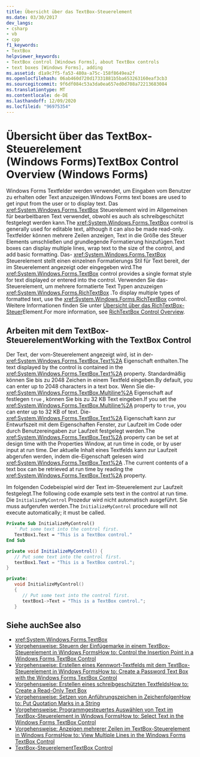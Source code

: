 ```yaml
---
title: Übersicht über das TextBox-Steuerelement
ms.date: 03/30/2017
dev_langs:
- csharp
- vb
- cpp
f1_keywords:
- TextBox
helpviewer_keywords:
- TextBox control [Windows Forms], about TextBox controls
- text boxes [Windows Forms], adding
ms.assetid: d1a9c7f5-fa53-480a-a75c-158f8649ea2f
ms.openlocfilehash: 06ab460d720d17331881b5ba653263160eaf3cb3
ms.sourcegitcommit: 9f6df084c53a3da0ea657ed0d708a72213683084
ms.translationtype: MT
ms.contentlocale: de-DE
ms.lasthandoff: 12/09/2020
ms.locfileid: "96975354"
---
```

# <a name="textbox-control-overview-windows-forms"></a><span data-ttu-id="c1d8c-102">Übersicht über das TextBox-Steuerelement (Windows Forms)</span><span class="sxs-lookup"><span data-stu-id="c1d8c-102">TextBox Control Overview (Windows Forms)</span></span>
<span data-ttu-id="c1d8c-103">Windows Forms Textfelder werden verwendet, um Eingaben vom Benutzer zu erhalten oder Text anzuzeigen.</span><span class="sxs-lookup"><span data-stu-id="c1d8c-103">Windows Forms text boxes are used to get input from the user or to display text.</span></span> <span data-ttu-id="c1d8c-104">Das <xref:System.Windows.Forms.TextBox> Steuerelement wird im Allgemeinen für bearbeitbaren Text verwendet, obwohl es auch als schreibgeschützt festgelegt werden kann.</span><span class="sxs-lookup"><span data-stu-id="c1d8c-104">The <xref:System.Windows.Forms.TextBox> control is generally used for editable text, although it can also be made read-only.</span></span> <span data-ttu-id="c1d8c-105">Textfelder können mehrere Zeilen anzeigen, Text in die Größe des Steuer Elements umschließen und grundlegende Formatierung hinzufügen.</span><span class="sxs-lookup"><span data-stu-id="c1d8c-105">Text boxes can display multiple lines, wrap text to the size of the control, and add basic formatting.</span></span> <span data-ttu-id="c1d8c-106">Das- <xref:System.Windows.Forms.TextBox> Steuerelement stellt einen einzelnen Formatierungs Stil für Text bereit, der im Steuerelement angezeigt oder eingegeben wird.</span><span class="sxs-lookup"><span data-stu-id="c1d8c-106">The <xref:System.Windows.Forms.TextBox> control provides a single format style for text displayed or entered into the control.</span></span> <span data-ttu-id="c1d8c-107">Verwenden Sie das-Steuerelement, um mehrere formatierte Text Typen anzuzeigen <xref:System.Windows.Forms.RichTextBox> .</span><span class="sxs-lookup"><span data-stu-id="c1d8c-107">To display multiple types of formatted text, use the <xref:System.Windows.Forms.RichTextBox> control.</span></span> <span data-ttu-id="c1d8c-108">Weitere Informationen finden Sie unter [Übersicht über das RichTextBox-Steuer](richtextbox-control-overview-windows-forms.md)Element.</span><span class="sxs-lookup"><span data-stu-id="c1d8c-108">For more information, see [RichTextBox Control Overview](richtextbox-control-overview-windows-forms.md).</span></span>  
  
## <a name="working-with-the-textbox-control"></a><span data-ttu-id="c1d8c-109">Arbeiten mit dem TextBox-Steuerelement</span><span class="sxs-lookup"><span data-stu-id="c1d8c-109">Working with the TextBox Control</span></span>  
 <span data-ttu-id="c1d8c-110">Der Text, der vom-Steuerelement angezeigt wird, ist in der- <xref:System.Windows.Forms.TextBox.Text%2A> Eigenschaft enthalten.</span><span class="sxs-lookup"><span data-stu-id="c1d8c-110">The text displayed by the control is contained in the <xref:System.Windows.Forms.TextBox.Text%2A> property.</span></span> <span data-ttu-id="c1d8c-111">Standardmäßig können Sie bis zu 2048 Zeichen in einem Textfeld eingeben.</span><span class="sxs-lookup"><span data-stu-id="c1d8c-111">By default, you can enter up to 2048 characters in a text box.</span></span> <span data-ttu-id="c1d8c-112">Wenn Sie die- <xref:System.Windows.Forms.TextBox.Multiline%2A> Eigenschaft auf festlegen `true` , können Sie bis zu 32 KB Text eingeben.</span><span class="sxs-lookup"><span data-stu-id="c1d8c-112">If you set the <xref:System.Windows.Forms.TextBox.Multiline%2A> property to `true`, you can enter up to 32 KB of text.</span></span> <span data-ttu-id="c1d8c-113">Die- <xref:System.Windows.Forms.TextBox.Text%2A> Eigenschaft kann zur Entwurfszeit mit dem Eigenschaften Fenster, zur Laufzeit im Code oder durch Benutzereingaben zur Laufzeit festgelegt werden.</span><span class="sxs-lookup"><span data-stu-id="c1d8c-113">The <xref:System.Windows.Forms.TextBox.Text%2A> property can be set at design time with the Properties Window, at run time in code, or by user input at run time.</span></span> <span data-ttu-id="c1d8c-114">Der aktuelle Inhalt eines Textfelds kann zur Laufzeit abgerufen werden, indem die-Eigenschaft gelesen wird <xref:System.Windows.Forms.TextBox.Text%2A> .</span><span class="sxs-lookup"><span data-stu-id="c1d8c-114">The current contents of a text box can be retrieved at run time by reading the <xref:System.Windows.Forms.TextBox.Text%2A> property.</span></span>  
  
 <span data-ttu-id="c1d8c-115">Im folgenden Codebeispiel wird der Text im-Steuerelement zur Laufzeit festgelegt.</span><span class="sxs-lookup"><span data-stu-id="c1d8c-115">The following code example sets text in the control at run time.</span></span> <span data-ttu-id="c1d8c-116">Die `InitializeMyControl` Prozedur wird nicht automatisch ausgeführt. Sie muss aufgerufen werden.</span><span class="sxs-lookup"><span data-stu-id="c1d8c-116">The `InitializeMyControl` procedure will not execute automatically; it must be called.</span></span>  
  
```vb  
Private Sub InitializeMyControl()  
   ' Put some text into the control first.  
   TextBox1.Text = "This is a TextBox control."  
End Sub  
```  
  
```csharp  
private void InitializeMyControl() {  
   // Put some text into the control first.  
   textBox1.Text = "This is a TextBox control.";  
}  
```  
  
```cpp  
private:  
   void InitializeMyControl()  
   {  
      // Put some text into the control first.  
      textBox1->Text = "This is a TextBox control.";  
   }  
```  
  
## <a name="see-also"></a><span data-ttu-id="c1d8c-117">Siehe auch</span><span class="sxs-lookup"><span data-stu-id="c1d8c-117">See also</span></span>

- <xref:System.Windows.Forms.TextBox>
- [<span data-ttu-id="c1d8c-118">Vorgehensweise: Steuern der Einfügemarke in einem TextBox-Steuerelement in Windows Forms</span><span class="sxs-lookup"><span data-stu-id="c1d8c-118">How to: Control the Insertion Point in a Windows Forms TextBox Control</span></span>](how-to-control-the-insertion-point-in-a-windows-forms-textbox-control.md)
- [<span data-ttu-id="c1d8c-119">Vorgehensweise: Erstellen eines Kennwort-Textfelds mit dem TextBox-Steuerelement in Windows Forms</span><span class="sxs-lookup"><span data-stu-id="c1d8c-119">How to: Create a Password Text Box with the Windows Forms TextBox Control</span></span>](how-to-create-a-password-text-box-with-the-windows-forms-textbox-control.md)
- [<span data-ttu-id="c1d8c-120">Vorgehensweise: Erstellen eines schreibgeschützten Textfelds</span><span class="sxs-lookup"><span data-stu-id="c1d8c-120">How to: Create a Read-Only Text Box</span></span>](how-to-create-a-read-only-text-box-windows-forms.md)
- [<span data-ttu-id="c1d8c-121">Vorgehensweise: Setzen von Anführungszeichen in Zeichenfolgen</span><span class="sxs-lookup"><span data-stu-id="c1d8c-121">How to: Put Quotation Marks in a String</span></span>](how-to-put-quotation-marks-in-a-string-windows-forms.md)
- [<span data-ttu-id="c1d8c-122">Vorgehensweise: Programmgesteuertes Auswählen von Text im TextBox-Steuerelement in Windows Forms</span><span class="sxs-lookup"><span data-stu-id="c1d8c-122">How to: Select Text in the Windows Forms TextBox Control</span></span>](how-to-select-text-in-the-windows-forms-textbox-control.md)
- [<span data-ttu-id="c1d8c-123">Vorgehensweise: Anzeigen mehrerer Zeilen im TextBox-Steuerelement in Windows Forms</span><span class="sxs-lookup"><span data-stu-id="c1d8c-123">How to: View Multiple Lines in the Windows Forms TextBox Control</span></span>](how-to-view-multiple-lines-in-the-windows-forms-textbox-control.md)
- [<span data-ttu-id="c1d8c-124">TextBox-Steuerelement</span><span class="sxs-lookup"><span data-stu-id="c1d8c-124">TextBox Control</span></span>](textbox-control-windows-forms.md)
